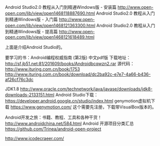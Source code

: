 Android Studio2.0 教程从入门到精通Windows版 - 安装篇
http://www.open-open.com/lib/view/open1468118887690.html
Android Studio2.0 教程从入门到精通Windows版 - 入门篇
http://www.open-open.com/lib/view/open1468121363300.html
Android Studio2.0 教程从入门到精通Windows版 - 提高篇
http://www.open-open.com/lib/view/open1468121618489.html

上面是介绍Android Studio的。

要学习的书：Android编程权威指南 (第2版) 中文pdf版
下载地址：http://sf.jb51.net:81/201609/books/Androidbcqwzn2.rar
源代码：http://www.ituring.com.cn/book/1753
http://www.ituring.com.cn/book/download/dc2ba92c-e7e7-4a66-b436-af26cf76c3dc

JDK1.8
http://www.oracle.com/technetwork/java/javase/downloads/jdk8-downloads-2133151.html
Android Studio下载：
https://developer.android.google.cn/studio/index.html
genymotion虚拟机下载
https://www.genymotion.com/
这个需要先注册，下载带VisualBox版本的。

Android开发之旅：书籍、教程、工具和各种干货！
http://www.androidchina.net/584.html
Android 开源项目分类汇总
https://github.com/Trinea/android-open-project


http://www.jcodecraeer.com/
